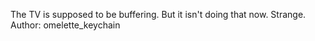 The TV is supposed to be buffering. But it isn't doing that now. Strange.
Author: omelette_keychain
